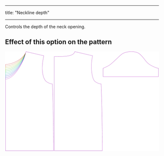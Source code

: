 ***

title: "Neckline depth"

***

Controls the depth of the neck opening.

## Effect of this option on the pattern

![This image shows the effect of this option by superimposing several variants that have a different value for this option](teagan_necklinedepth_sample.svg "Effect of this option on the pattern")
